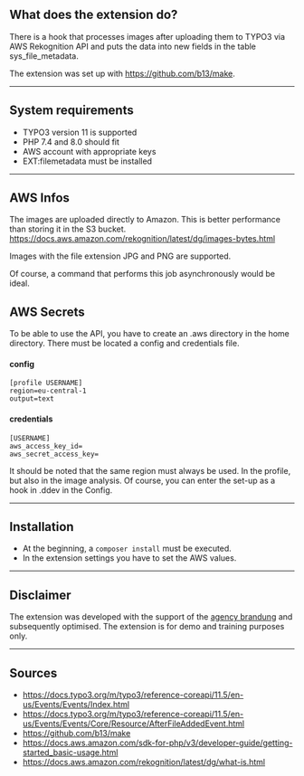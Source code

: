 ## What does the extension do?

There is a hook that processes images after uploading them to TYPO3 via AWS Rekognition API and puts the data into new fields
in the table sys_file_metadata.

The extension was set up with https://github.com/b13/make.

---

## System requirements

- TYPO3 version 11 is supported
- PHP 7.4 and 8.0 should fit
- AWS account with appropriate keys
- EXT:filemetadata must be installed

---

## AWS Infos

The images are uploaded directly to Amazon. This is better performance than storing it in the S3 bucket.
https://docs.aws.amazon.com/rekognition/latest/dg/images-bytes.html

Images with the file extension JPG and PNG are supported.

Of course, a command that performs this job asynchronously would be ideal.

## AWS Secrets

To be able to use the API, you have to create an .aws directory in the home directory. There must be located a config and credentials file.

#### config

```
[profile USERNAME]
region=eu-central-1
output=text
```

#### credentials

```
[USERNAME]
aws_access_key_id=
aws_secret_access_key=
```

It should be noted that the same region must always be used. In the profile, but also in the image analysis. Of course, you can enter the set-up as a hook in .ddev in the Config.

---

## Installation

- At the beginning, a `composer install` must be executed.
- In the extension settings you have to set the AWS values.

---

## Disclaimer

The extension was developed with the support of the [agency brandung][1] and subsequently optimised. The extension is for demo and training purposes only.

---

## Sources

- https://docs.typo3.org/m/typo3/reference-coreapi/11.5/en-us/Events/Events/Index.html
- https://docs.typo3.org/m/typo3/reference-coreapi/11.5/en-us/Events/Events/Core/Resource/AfterFileAddedEvent.html
- https://github.com/b13/make
- https://docs.aws.amazon.com/sdk-for-php/v3/developer-guide/getting-started_basic-usage.html
- https://docs.aws.amazon.com/rekognition/latest/dg/what-is.html

[1]: https://www.agentur-brandung.de/
